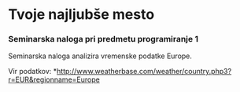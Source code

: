 # Tvoje najljubše mesto
### Seminarska naloga pri predmetu programiranje 1

Seminarska naloga analizira vremenske podatke Europe.

Vir podatkov:
*http://www.weatherbase.com/weather/country.php3?r=EUR&regionname=Europe

